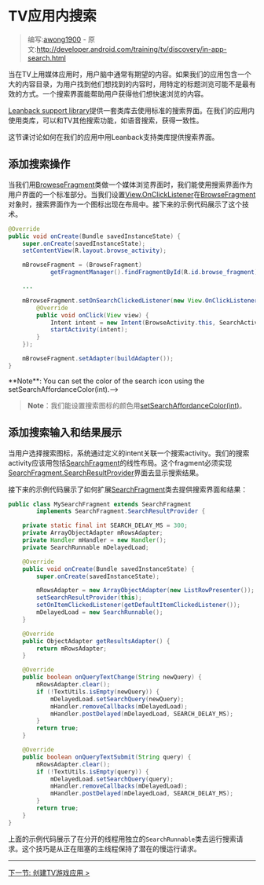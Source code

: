 <!--# Searching within TV Apps #-->
# TV应用内搜索

> 编写:[awong1900](https://github.com/awong1900) - 原文:http://developer.android.com/training/tv/discovery/in-app-search.html

<!--Users frequently have specific content in mind when using a media app on TV. If your app contains a large catalog of content, browsing for a specific title may not be the most efficient way for users to find what they are looking for. A search interface can help your users get to the content they want faster than browsing.-->

当在TV上用媒体应用时，用户脑中通常有期望的内容。如果我们的应用包含一个大的内容目录，为用户找到他们想找到的内容时，用特定的标题浏览可能不是最有效的方式。一个搜索界面能帮助用户获得他们想快速浏览的内容。

<!--The Leanback support library provides a set of classes to enable a standard search interface within your app that is consistent with other search functions on TV and provides features such as voice input.-->

[Leanback support library](http://developer.android.com/tools/support-library/features.html#v17-leanback)提供一套类库去使用标准的搜索界面。在我们的应用内使用类库，可以和TV其他搜索功能，如语音搜索，获得一致性。

<!--This lesson discusses how to provide a search interface in your app using Leanback support library classes.-->

这节课讨论如何在我们的应用中用Leanback支持类库提供搜索界面。

<!--## Add a Search Action ##-->
## 添加搜索操作

<!--When you use the BrowseFragment class for a media browsing interface, you can enable a search interface as a standard part of the user interface. The search interface is an icon that appears in the layout when you set View.OnClickListener on the BrowseFragment object. The following sample code demonstrates this technique.-->

当我们用[BroweseFragment](http://developer.android.com/reference/android/support/v17/leanback/app/BrowseFragment.html)类做一个媒体浏览界面时，我们能使用搜索界面作为用户界面的一个标准部分。当我们设置[View.OnClickListener](http://developer.android.com/reference/android/view/View.OnClickListener.html)在[BrowseFragment](http://developer.android.com/reference/android/support/v17/leanback/app/BrowseFragment.html)对象时，搜索界面作为一个图标出现在布局中。接下来的示例代码展示了这个技术。

```java
@Override
public void onCreate(Bundle savedInstanceState) {
    super.onCreate(savedInstanceState);
    setContentView(R.layout.browse_activity);

    mBrowseFragment = (BrowseFragment)
            getFragmentManager().findFragmentById(R.id.browse_fragment);

    ...

    mBrowseFragment.setOnSearchClickedListener(new View.OnClickListener() {
        @Override
        public void onClick(View view) {
            Intent intent = new Intent(BrowseActivity.this, SearchActivity.class);
            startActivity(intent);
        }
    });

    mBrowseFragment.setAdapter(buildAdapter());
}
```

<!-->**Note**: You can set the color of the search icon using the setSearchAffordanceColor(int).-->

>**Note**：我们能设置搜索图标的颜色用[setSearchAffordanceColor(int)](http://developer.android.com/reference/android/support/v17/leanback/app/BrowseFragment.html#setSearchAffordanceColor(int))。


<!--## Add a Search Input and Results-->
## 添加搜索输入和结果展示

<!--When a user selects the search icon, the system invokes a search activity via the defined intent. Your search activity should use a linear layout containing a SearchFragment. This fragment must also implement the SearchFragment.SearchResultProvider interface in order to display the results of a search.-->

当用户选择搜索图标，系统通过定义的intent关联一个搜索activity。我们的搜索activity应该用包括[SearchFragment](http://developer.android.com/reference/android/support/v17/leanback/app/SearchFragment.html)的线性布局。这个fragment必须实现[SearchFragment.SearchResultProvider](http://developer.android.com/reference/android/support/v17/leanback/app/SearchFragment.SearchResultProvider.html)界面去显示搜索结果。

<!--The following code sample shows how to extend the SearchFragment class to provide a search interface and results:-->

接下来的示例代码展示了如何扩展[SearchFragment](http://developer.android.com/reference/android/support/v17/leanback/app/SearchFragment.html)类去提供搜索界面和结果：

```java
public class MySearchFragment extends SearchFragment
        implements SearchFragment.SearchResultProvider {

    private static final int SEARCH_DELAY_MS = 300;
    private ArrayObjectAdapter mRowsAdapter;
    private Handler mHandler = new Handler();
    private SearchRunnable mDelayedLoad;

    @Override
    public void onCreate(Bundle savedInstanceState) {
        super.onCreate(savedInstanceState);

        mRowsAdapter = new ArrayObjectAdapter(new ListRowPresenter());
        setSearchResultProvider(this);
        setOnItemClickedListener(getDefaultItemClickedListener());
        mDelayedLoad = new SearchRunnable();
    }

    @Override
    public ObjectAdapter getResultsAdapter() {
        return mRowsAdapter;
    }

    @Override
    public boolean onQueryTextChange(String newQuery) {
        mRowsAdapter.clear();
        if (!TextUtils.isEmpty(newQuery)) {
            mDelayedLoad.setSearchQuery(newQuery);
            mHandler.removeCallbacks(mDelayedLoad);
            mHandler.postDelayed(mDelayedLoad, SEARCH_DELAY_MS);
        }
        return true;
    }

    @Override
    public boolean onQueryTextSubmit(String query) {
        mRowsAdapter.clear();
        if (!TextUtils.isEmpty(query)) {
            mDelayedLoad.setSearchQuery(query);
            mHandler.removeCallbacks(mDelayedLoad);
            mHandler.postDelayed(mDelayedLoad, SEARCH_DELAY_MS);
        }
        return true;
    }
}
```

<!--The example code shown above is meant to be used with a separate SearchRunnable class that runs the search query on a separate thread. This technique keeps potentially slow-running queries from blocking the main user interface thread.-->

上面的示例代码展示了在分开的线程用独立的`SearchRunnable`类去运行搜索请求。这个技巧是从正在阻塞的主线程保持了潜在的慢运行请求。

----------------
[下一节: 创建TV游戏应用 >](../games/index.html)
